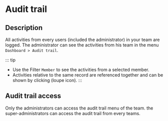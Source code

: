 # Audit trail

## Description
All activities from every users (included the administrator) in your team are logged.
The administrator can see the activities from his team in the menu `Dashboard > Audit trail`. 

::: tip
* Use the Filter `Member` to see the activities from a selected member.
* Activities relative to the same record are referenced together and can be shown by clicking (loupe icon).
:::

## Audit trail access
Only the administrators can access the audit trail menu of the team. the super-administrators can access the audit trail from every teams.
